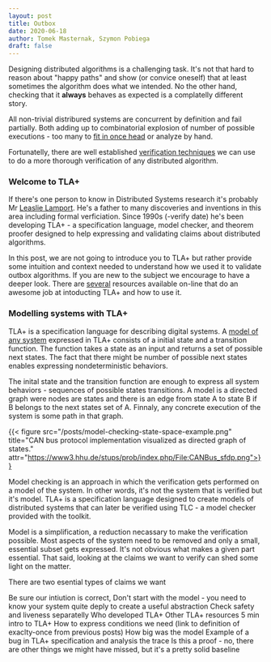 ```yaml
---
layout: post
title: Outbox
date: 2020-06-18
author: Tomek Masternak, Szymon Pobiega
draft: false
---
```


Designing distributed algorithms is a challenging task. It's not that hard to reason about "happy paths" and show (or convice oneself) that at least sometimes the algorithm does what we intended. No the other hand, checking that it **always** behaves as expected is a complatelly different story. 

All non-trivial distribured systems are concurrent by definition and fail partially. Both adding up to combinatorial explosion of number of possible executions - too many to [fit in once head](link-to-fits-in-my-head-principle) or analyze by hand.

Fortunatelly, there are well established [verification techniques](link) we can use to do a more thorough verification of any distributed algorithm.   

### Welcome to TLA+

If there's one person to know in Distributed Systems research it's probably Mr [Leaslie Lamport](). He's a father to many discoveries and inventions in this area including formal verficiation. Since 1990s (-verify date) he's been developing TLA+ - a specification language, model checker, and theorem proofer designed to help expressing and validating claims about distributed algorithms.

In this post, we are not going to introduce you to TLA+ but rather provide some intuition and context needed to understand how we used it to validate outbox algorithms. If you are new to the subject we encourage to have a deeper look. There are [several](links) resources available on-line that do an awesome job at intoducting TLA+ and how to use it.

### Modelling systems with TLA+

TLA+ is a specification language for describing digital systems. A [model of any system](link-to-system-model) expressed in TLA+ consists of a initial state and a transition function. The function takes a state as an input and returns a set of possible next states. The fact that there might be number of possible next states enables expressing nondeterministic behaviors. 

The inital state and the transition function are enough to express all system behaviors - sequences of possible states transitions. A model is a directed graph were nodes are states and there is an edge from state A to state B if B belongs to the next states set of A. Finnaly, any concrete execution of the system is some path in that graph.              

{{< figure src="/posts/model-checking-state-space-example.png" title="CAN bus protocol implementation visualized as directed graph of states." attr="https://www3.hhu.de/stups/prob/index.php/File:CANBus_sfdp.png">}}

Model checking is an approach in which the verification gets performed on a model of the system. In other words, it's not the system that is verified but it's model. TLA+ is a specification language designed to create models of distributed systems that can later be verified using TLC - a model checker provided with the toolkit. 

Model is a simplification, a reduction necassary to make the verification possible. Most aspects of the system need to be removed and only a small, essential subset gets expressed. It's not obvious what makes a given part essential. That said, looking at the claims we want to verify can shed some light on the matter.

There are two esential types of claims we want 










Be sure our intiution is correct, 
Don't start with the model - you need to know your system quite deply to create a useful abstraction
Check safety and liveness separatelly
Who developed TLA+
Other TLA+ resources
5 min intro to TLA+ 
How to express conditions we need (link to definition of exaclty-once from previous posts)
How big was the model
Example of a bug in TLA+ specification and analysis the trace
Is this a proof - no, there are other things we might have missed, but it's a pretty solid baseline
